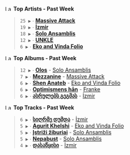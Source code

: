 <!--START_LASTFM_ARTISTS:{"period": "7day", "rows": 5}-->
<a href="https://last.fm" target="_blank"><img src="https://user-images.githubusercontent.com/17434202/215290617-e793598d-d7c9-428f-9975-156db1ba89cc.svg" alt="Last.fm Logo" width="18" height="13"/></a> **Top Artists - Past Week**

> `25 ▶️` ∙ **[Massive Attack](https://www.last.fm/music/Massive+Attack)**<br/>
> `19 ▶️` ∙ **[İzmir](https://www.last.fm/music/%C4%B0zmir)**<br/>
> `18 ▶️` ∙ **[Solo Ansamblis](https://www.last.fm/music/Solo+Ansamblis)**<br/>
> `12 ▶️` ∙ **[UNKLE](https://www.last.fm/music/UNKLE)**<br/>
> `6 ▶️` ∙ **[Eko and Vinda Folio](https://www.last.fm/music/Eko+and+Vinda+Folio)**<br/>
<!--END_LASTFM_ARTISTS-->

<!--START_LASTFM_ALBUMS:{"period": "7day", "rows": 5}-->
<a href="https://last.fm" target="_blank"><img src="https://user-images.githubusercontent.com/17434202/215290617-e793598d-d7c9-428f-9975-156db1ba89cc.svg" alt="Last.fm Logo" width="18" height="13"/></a> **Top Albums - Past Week**

> `12 ▶️` ∙ **[Olos](https://www.last.fm/music/Solo+Ansamblis/Olos)** - [Solo Ansamblis](https://www.last.fm/music/Solo+Ansamblis)<br/>
> `7 ▶️` ∙ **[Mezzanine](https://www.last.fm/music/Massive+Attack/Mezzanine)** - [Massive Attack](https://www.last.fm/music/Massive+Attack)<br/>
> `6 ▶️` ∙ **[Shen Anateb](https://www.last.fm/music/Eko+and+Vinda+Folio/Shen+Anateb)** - [Eko and Vinda Folio](https://www.last.fm/music/Eko+and+Vinda+Folio)<br/>
> `6 ▶️` ∙ **[Optimismens hån](https://www.last.fm/music/Franke/Optimismens+h%C3%A5n)** - [Franke](https://www.last.fm/music/Franke)<br/>
> `6 ▶️` ∙ **[ასრულებს გეგმას](https://www.last.fm/music/%C4%B0zmir/%E1%83%90%E1%83%A1%E1%83%A0%E1%83%A3%E1%83%9A%E1%83%94%E1%83%91%E1%83%A1+%E1%83%92%E1%83%94%E1%83%92%E1%83%9B%E1%83%90%E1%83%A1)** - [İzmir](https://www.last.fm/music/%C4%B0zmir)<br/>
<!--END_LASTFM_ALBUMS-->

<!--START_LASTFM_TRACKS:{"period": "7day", "rows": 5}-->
<a href="https://last.fm" target="_blank"><img src="https://user-images.githubusercontent.com/17434202/215290617-e793598d-d7c9-428f-9975-156db1ba89cc.svg" alt="Last.fm Logo" width="18" height="13"/></a> **Top Tracks - Past Week**

> `6 ▶️` ∙ **[სიღრმე დუმდა](https://www.last.fm/music/%C4%B0zmir/_/%E1%83%A1%E1%83%98%E1%83%A6%E1%83%A0%E1%83%9B%E1%83%94+%E1%83%93%E1%83%A3%E1%83%9B%E1%83%93%E1%83%90)** - [İzmir](https://www.last.fm/music/%C4%B0zmir)<br/>
> `5 ▶️` ∙ **[Agurit Khelshi](https://www.last.fm/music/Eko+and+Vinda+Folio/_/Agurit+Khelshi)** - [Eko and Vinda Folio](https://www.last.fm/music/Eko+and+Vinda+Folio)<br/>
> `5 ▶️` ∙ **[Įstriži žiburiai](https://www.last.fm/music/Solo+Ansamblis/_/%C4%AEstri%C5%BEi+%C5%BEiburiai)** - [Solo Ansamblis](https://www.last.fm/music/Solo+Ansamblis)<br/>
> `5 ▶️` ∙ **[Nepabust](https://www.last.fm/music/Solo+Ansamblis/_/Nepabust)** - [Solo Ansamblis](https://www.last.fm/music/Solo+Ansamblis)<br/>
> `4 ▶️` ∙ **[დასაწყისი](https://www.last.fm/music/%C4%B0zmir/_/%E1%83%93%E1%83%90%E1%83%A1%E1%83%90%E1%83%AC%E1%83%A7%E1%83%98%E1%83%A1%E1%83%98)** - [İzmir](https://www.last.fm/music/%C4%B0zmir)<br/>
<!--END_LASTFM_TRACKS-->